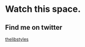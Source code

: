 # Watch this space.
## Find me on twitter
[thelibstyles](https://twitter.com/thelibstyles?lang=en)

